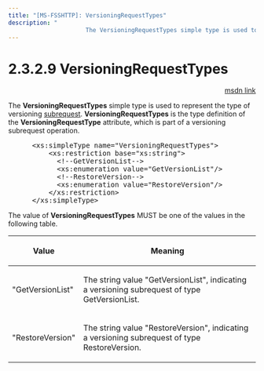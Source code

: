 ```yaml
---
title: "[MS-FSSHTTP]: VersioningRequestTypes"
description: "
                      The VersioningRequestTypes simple type is used to represent the type of versioning subrequest. VersioningRequestTypes is"
---
```


# 2.3.2.9 VersioningRequestTypes

<p align="right"><a href="https://msdn.microsoft.com/en-us/library/01aa24ee-02c0-49b9-9f60-837d78d277e6">msdn link</a></p>
<p>The <b>VersioningRequestTypes</b> simple type is used to
represent the type of versioning <a href="f293c591-a7b4-4964-b7fe-d77090b4cc3b.md#gt_29963f91-492c-4c33-ae33-c5185ac9315c">subrequest</a>. <b>VersioningRequestTypes</b>
is the type definition of the <b>VersioningRequestType</b> attribute, which is
part of a versioning subrequest operation.</p>

<dl>
<dd>
<div><pre> &lt;xs:simpleType name=&quot;VersioningRequestTypes&quot;&gt;
     &lt;xs:restriction base=&quot;xs:string&quot;&gt;
       &lt;!--GetVersionList--&gt;
       &lt;xs:enumeration value=&quot;GetVersionList&quot;/&gt;
       &lt;!--RestoreVersion--&gt;
       &lt;xs:enumeration value=&quot;RestoreVersion&quot;/&gt;
     &lt;/xs:restriction&gt;
 &lt;/xs:simpleType&gt;
</pre></div>
</dd></dl>

<p>The value of <b>VersioningRequestTypes</b> MUST be one of
the values in the following table.</p>

<table><thead>
  <tr>
   <th>
   <p><span>Value</span></p>
   </th>
   <th>
   <p><span>Meaning</span></p>
   </th>
  </tr>
 </thead><tbody><tr>
  <td>
  <p>&quot;GetVersionList&quot;</p>
  </td>
  <td>
  <p>The string value &quot;GetVersionList&quot;,
  indicating a versioning subrequest of type GetVersionList.</p>
  </td>
 </tr><tr>
  <td>
  <p>&quot;RestoreVersion&quot;</p>
  </td>
  <td>
  <p>The string value &quot;RestoreVersion&quot;,
  indicating a versioning subrequest of type RestoreVersion.</p>
  </td>
 </tr></tbody></table>

<p> </p>


                